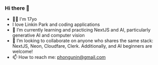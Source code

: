 ### Hi there 👋

- 👦🏻 I'm 17yo
- I love Linkin Park and coding applications
- 🔭 I’m currently learning and practicing NextJS and AI, particularly generative AI and computer vision
- 👯 I’m looking to collaborate on anyone who shares the same stack: NextJS, Neon, Cloudfare, Clerk. Additionally, and AI beginners are welcome!
- 📫 How to reach me: phongunin@gmail.com
